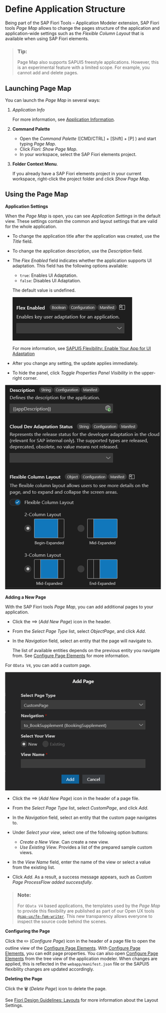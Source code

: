 <!-- loiobae38e6216754a76896b926a3d6ac3a9 -->

<link rel="stylesheet" type="text/css" href="../css/sap-icons.css"/>

# Define Application Structure

Being part of the SAP Fiori Tools – Application Modeler extension, SAP Fiori tools *Page Map* allows to change the pages structure of the application and application-wide settings such as the *Flexible Column Layout* that is available when using SAP Fiori elements.

> ### Tip:  
> Page Map also supports SAPUI5 freestyle applications. However, this is an experimental feature with a limited scope. For example, you cannot add and delete pages.



<a name="loiobae38e6216754a76896b926a3d6ac3a9__section_uph_2rk_xlb"/>

## Launching Page Map

You can launch the *Page Map* in several ways:

1.  *Application Info*

    For more information, see [Application Information](../Project-Functions/application-information-c3e0989.md).

2.  **Command Palette**
    -   Open the *Command Palette* \([CMD/CTRL\] + [Shift\] + [P\] \) and start typing *Page Map*.
    -   Click *Fiori: Show Page Map*.
    -   In your workspace, select the SAP Fiori elements project.

3.  **Folder Context Menu**.

    If you already have a SAP Fiori elements project in your current workspace, right-click the project folder and click *Show Page Map*.




<a name="loiobae38e6216754a76896b926a3d6ac3a9__section_kqt_fwk_xlb"/>

## Using the Page Map

**Application Settings**

When the *Page Map* is open, you can see *Application Settings* in the default view. These settings contain the common and layout settings that are valid for the whole application.

-   To change the application title after the application was created, use the *Title* field.
-   To change the application description, use the *Description* field.
-   The *Flex Enabled* field indicates whether the application supports UI adaptation. This field has the following options available:

    -   `true`: Enables UI Adaptation.
    -   `false`: Disables UI Adaptation.

    The default value is undefined.

    ![The Flex Enabled feature](images/Flex_Enabled_48e56f4.png)

    For more information, see [SAPUI5 Flexibility: Enable Your App for UI Adaptation](https://sapui5.hana.ondemand.com/#/topic/f1430c0337534d469da3a56307ff76af)

-   After you change any setting, the update applies immediately.
-   To hide the panel, click *Toggle Properties Panel Visibility* in the upper-right corner.

![SAP Fiori tools Application Modeler Page Map](images/Page_Map_bd3ac9b.png)

**Adding a New Page**

With the SAP Fiori tools *Page Map*, you can add additional pages to your application.

-   Click the <span class="SAP-icons-V5"></span> \(*Add New Page*\) icon in the header.
-   From the *Select Page Type* list, select *ObjectPage*, and click *Add*.
-   In the *Navigation* field, select an entity that the page will navigate to.

    The list of available entities depends on the previous entity you navigate from. See [Configure Page Elements](configure-page-elements-047507c.md) for more information.


For `OData V4`, you can add a custom page.

![Custom Page for OData V4](images/FIORI_TOOLS_CUSTOMPAGE_ADD_84e348c.png)

-   Click the <span class="SAP-icons-V5"></span> \(*Add New Page*\) icon in the header of a page file.
-   From the *Select Page Type* list, select *CustomPage*, and click *Add*.
-   In the *Navigation* field, select an entity that the custom page navigates to.
-   Under *Select your view*, select one of the following option buttons:
    -   *Create a New View*. Can create a new view.
    -   *Use Existing View*. Provides a list of the prepared sample custom views.

-   In the *View Name* field, enter the name of the view or select a value from the existing list.
-   Click *Add*. As a result, a success message appears, such as *Custom Page ProcessFlow added successfully*.

> ### Note:  
> For `OData V4` based applications, the templates used by the *Page Map* to provide this flexibility are published as part of our Open UX tools [`@sap-ux/fe-fpm-writer`](https://github.com/SAP/open-ux-tools/blob/main/packages/fe-fpm-writer/README.md). This new transparency allows everyone to inspect the source code behind the scenes.

**Configuring the Page**

Click the :pencil2: \(*Configure Page*\) icon in the header of a page file to open the outline view of the [Configure Page Elements](configure-page-elements-047507c.md). With [Configure Page Elements](configure-page-elements-047507c.md), you can edit page properties. You can also open [Configure Page Elements](configure-page-elements-047507c.md) from the tree view of the application modeler. When changes are applied, this is reflected in the `webapp/manifest.json` file or the SAPUI5 flexibility changes are updated accordingly.

**Deleting the Page** 

Click the :wastebasket: \(*Delete Page*\) icon to delete the page.

See [Fiori Design Guidelines: Layouts](https://experience.sap.com/fiori-design-web/list-report-floorplan-sap-fiori-element/) for more information about the Layout Settings.

